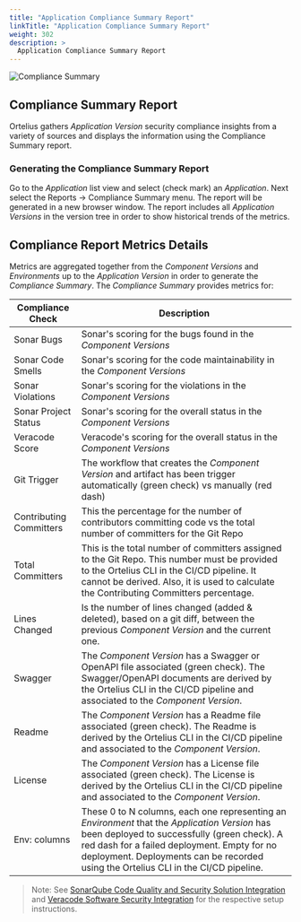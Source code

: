 ```yaml
---
title: "Application Compliance Summary Report"
linkTitle: "Application Compliance Summary Report"
weight: 302
description: >
  Application Compliance Summary Report
---
```


![Compliance Summary](/guides/userguide/images/compliance-small.png)

## Compliance Summary Report

Ortelius gathers _Application Version_ security compliance insights from a variety of sources and displays the information using the Compliance Summary report. 

### Generating the Compliance Summary Report

Go to the _Application_ list view and select (check mark) an _Application_.  Next select the Reports -> Compliance Summary menu.  The report will be generated in a new browser window.  The report includes all _Application Versions_ in the version tree in order to show historical trends of the metrics.

## Compliance Report Metrics Details

Metrics are aggregated together from the _Component Versions_ and _Environments_ up to the _Application Version_ in order to generate the _Compliance Summary_.  The _Compliance Summary_ provides metrics for:

| Compliance Check | Description |
|------------------|-------------|
| Sonar Bugs | Sonar's scoring for the bugs found in the _Component Versions_ |
| Sonar Code Smells | Sonar's scoring for the code maintainability in the _Component Versions_ |
| Sonar Violations | Sonar's scoring for the violations in the _Component Versions_ |
| Sonar Project Status | Sonar's scoring for the overall status in the _Component Versions_ |
| Veracode Score | Veracode's scoring for the overall status in the _Component Versions_ |
| Git Trigger | The workflow that creates the _Component Version_ and artifact has been trigger automatically (green check) vs manually (red dash) |
| Contributing Committers | This the percentage for the number of contributors committing code vs the total number of committers for the Git Repo |
| Total Committers | This is the total number of committers assigned to the Git Repo.  This number must be provided to the Ortelius CLI in the CI/CD pipeline.  It cannot be derived.  Also, it is used to calculate the Contributing Committers percentage. |
| Lines Changed | Is the number of lines changed (added & deleted), based on a git diff, between the previous _Component Version_ and the current one. |
| Swagger | The _Component Version_ has a Swagger or OpenAPI file associated (green check). The Swagger/OpenAPI documents are derived by the Ortelius CLI in the CI/CD pipeline and associated to the _Component Version_. |
| Readme | The _Component Version_ has a Readme file associated (green check). The Readme is derived by the Ortelius CLI in the CI/CD pipeline and associated to the _Component Version_. |
| License | The _Component Version_ has a License file associated (green check). The License is derived by the Ortelius CLI in the CI/CD pipeline and associated to the _Component Version_. |
| Env: columns | These 0 to N columns, each one representing an _Environment_ that the _Application Version_ has been deployed to successfully (green check). A red dash for a failed deployment. Empty for no deployment.  Deployments can be recorded using the Ortelius CLI in the CI/CD pipeline. |

>Note: See [SonarQube Code Quality and Security Solution Integration](/guides/userguide/integrations/sonarqube/) and [Veracode Software Security Integration](/guides/userguide/integrations/veracode/) for the respective setup instructions.


